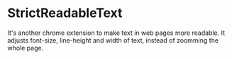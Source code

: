 StrictReadableText
==================

It's another chrome extension to make text in web pages more readable. It adjusts font-size, line-height and width of text, instead of zoomming the whole page.

